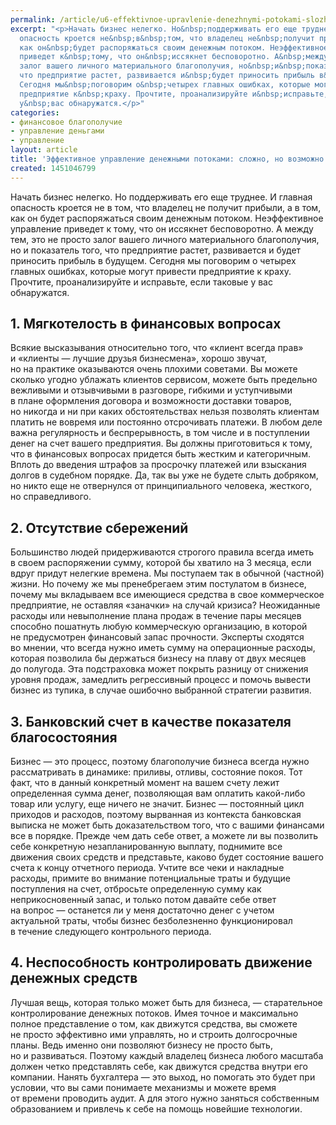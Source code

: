 ```yaml
---
permalink: /article/u6-effektivnoe-upravlenie-denezhnymi-potokami-slozhno-no-vozmozhno
excerpt: "<p>Начать бизнес нелегко. Но&nbsp;поддерживать его еще труднее. И&nbsp;главная
  опасность кроется не&nbsp;в&nbsp;том, что владелец не&nbsp;получит прибыли, а&nbsp;в&nbsp;том,
  как он&nbsp;будет распоряжаться своим денежным потоком. Неэффективное управление
  приведет к&nbsp;тому, что он&nbsp;иссякнет бесповоротно. А&nbsp;между тем, это не&nbsp;просто
  залог вашего личного материального благополучия, но&nbsp;и&nbsp;показатель того,
  что предприятие растет, развивается и&nbsp;будет приносить прибыль в&nbsp;будущем.
  Сегодня мы&nbsp;поговорим о&nbsp;четырех главных ошибках, которые могут привести
  предприятие к&nbsp;краху. Прочтите, проанализируйте и&nbsp;исправьте, если таковые
  у&nbsp;вас обнаружатся.</p>"
categories:
- финансовое благополучие
- управление деньгами
- управление
layout: article
title: 'Эффективное управление денежными потоками: сложно, но возможно'
created: 1451046799
---
```

Начать бизнес нелегко. Но поддерживать его еще труднее. И главная опасность кроется не в том, что владелец не получит прибыли, а в том, как он будет распоряжаться своим денежным потоком. Неэффективное управление приведет к тому, что он иссякнет бесповоротно. А между тем, это не просто залог вашего личного материального благополучия, но и показатель того, что предприятие растет, развивается и будет приносить прибыль в будущем. Сегодня мы поговорим о четырех главных ошибках, которые могут привести предприятие к краху. Прочтите, проанализируйте и исправьте, если таковые у вас обнаружатся.

## 1. Мягкотелость в финансовых вопросах ##

Всякие высказывания относительно того, что «клиент всегда прав» и «клиенты — лучшие друзья бизнесмена», хорошо звучат, но на практике оказываются очень плохими советами. Вы можете сколько угодно ублажать клиентов сервисом, можете быть предельно вежливыми и отзывчивыми в разговоре, гибкими и уступчивыми в плане оформления договора и возможности доставки товаров, но никогда и ни при каких обстоятельствах нельзя позволять клиентам платить не вовремя или постоянно отсрочивать платежи. В любом деле важна регулярность и беспрерывность, в том числе и в поступлении денег на счет вашего предприятия. Вы должны приготовиться к тому, что в финансовых вопросах придется быть жестким и категоричным. Вплоть до введения штрафов за просрочку платежей или взыскания долгов в судебном порядке. Да, так вы уже не будете слыть добряком, но никто еще не отвернулся от принципиального человека, жесткого, но справедливого.

## 2. Отсутствие сбережений ##

Большинство людей придерживаются строгого правила всегда иметь в своем распоряжении сумму, которой бы хватило на 3 месяца, если вдруг придут нелегкие времена. Мы поступаем так в обычной (частной) жизни. Но почему же мы пренебрегаем этим постулатом в бизнесе, почему мы вкладываем все имеющиеся средства в свое коммерческое предприятие, не оставляя «заначки» на случай кризиса? Неожиданные расходы или невыполнение плана продаж в течение пары месяцев способно пошатнуть любую коммерческую организацию, в которой не предусмотрен финансовый запас прочности. Эксперты сходятся во мнении, что всегда нужно иметь сумму на операционные расходы, которая позволила бы держаться бизнесу на плаву от двух месяцев до полугода. Эта подстраховка может покрыть разницу от снижения уровня продаж, замедлить регрессивный процесс и помочь вывести бизнес из тупика, в случае ошибочно выбранной стратегии развития.

## 3. Банковский счет в качестве показателя благосостояния ##

Бизнес — это процесс, поэтому благополучие бизнеса всегда нужно рассматривать в динамике: приливы, отливы, состояние покоя. Тот факт, что в данный конкретный момент на вашем счету лежит определенная сумма денег, позволяющая вам оплатить какой-либо товар или услугу, еще ничего не значит. Бизнес — постоянный цикл приходов и расходов, поэтому вырванная из контекста банковская выписка не может быть доказательством того, что с вашими финансами все в порядке. Прежде чем дать себе ответ, а можете ли вы позволить себе конкретную незапланированную выплату, поднимите все движения своих средств и представьте, каково будет состояние вашего счета к концу отчетного периода. Учтите все чеки и накладные расходы, примите во внимание потенциальные траты и будущие поступления на счет, отбросьте определенную сумму как неприкосновенный запас, и только потом давайте себе ответ на вопрос — останется ли у меня достаточно денег с учетом актуальной траты, чтобы бизнес безболезненно функционировал в течение следующего контрольного периода.

## 4. Неспособность контролировать движение денежных средств ##

Лучшая вещь, которая только может быть для бизнеса, — старательное контролирование денежных потоков. Имея точное и максимально полное представление о том, как движутся средства, вы сможете не просто эффективно ими управлять, но и строить долгосрочные планы. Ведь именно они позволяют бизнесу не просто быть, но и развиваться. Поэтому каждый владелец бизнеса любого масштаба должен четко представлять себе, как движутся средства внутри его компании. Нанять бухгалтера — это выход, но помогать это будет при условии, что вы сами понимаете механизмы и можете время от времени проводить аудит. А для этого нужно заняться собственным образованием и привлечь к себе на помощь новейшие технологии.
